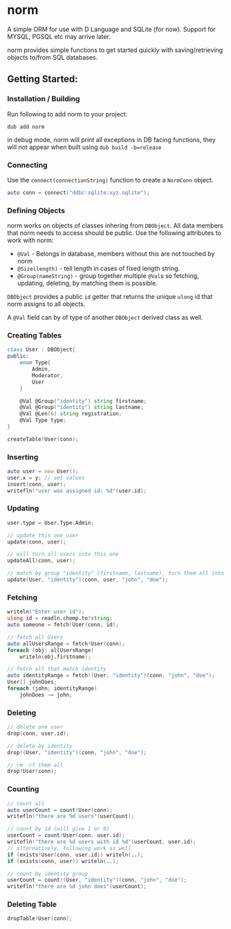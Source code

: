 # norm

A simple ORM for use with D Language and SQLite (for now). Support for MYSQL,
PGSQL etc may arrive later.

norm provides simple functions to get started quickly with saving/retrieving
objects to/from SQL databases.

## Getting Started:

### Installation / Building

Run following to add norm to your project:

```base
dub add norm
```

in debug mode, norm will print all exceptions in DB facing functions, they will
not appear when built using `dub build -b=release`

### Connecting

Use the `connect(connectionString)` function to create a `NormConn` object.

```D
auto conn = connect("ddbc:sqlite:xyz.sqlite");
```

### Defining Objects

norm works on objects of classes inhering from `DBObject`. All data members
that norm needs to access should be public. Use the following attributes to
work with norm:

* `@Val` - Belongs in database, members without this are not touched by norm
* `@Size(length)` - tell length in cases of fixed length string.
* `@Group(nameString)` - group together multiple `@Val`s so fetching, updating,
	deleting, by matching them is possible.

`DBObject` provides a public `id` getter that returns the unique `ulong` id
that norm assigns to all objects.

A `@Val` field can by of type of another `DBObject` derived class as well.

### Creating Tables

```D
class User : DBObject{
public:
	enum Type{
		Admin,
		Moderator,
		User
	}

	@Val @Group("identity") string firstname;
	@Val @Group("identity") string lastname;
	@Val @Len(6) string registration;
	@Val Type type;
}

createTable!User(conn);
```

### Inserting

```D
auto user = new User();
user.x = y; // set values
insert(conn, user);
writefln!"user was assigned id: %d"(user.id);
```

### Updating

```D
user.type = User.Type.Admin;

// update this one user
update(conn, user);

// will turn all users into this one
updateAll(conn, user);

// match by group "identity" (firstname, lastname), turn them all into this one
update(User, "identity")(conn, user, "john", "doe");
```

### Fetching

```D
writeln("Enter user id");
ulong id = readln.chomp.to!string;
auto someone = fetch!User(conn, id);

// fetch all Users
auto allUsersRange = fetch!User(conn);
foreach (obj; allUsersRange)
	writeln(obj.firstname);

// fetch all that match identity
auto identityRange = fetch!(User, "identity")(conn, "john", "doe");
User[] johnDoes;
foreach (john; identityRange)
	johnDoes ~= john;
```

### Deleting

```D
// delete one user
drop(conn, user.id);

// delete by identity
drop!(User, "identity")(conn, "john", "doe");

// rm -rf them all
drop!User(conn);
```

### Counting

```D
// count all
auto userCount = count!User(conn);
writefln!"there are %d users"(userCount);

// count by id (will give 1 or 0)
userCount = count!User(conn, user.id);
writefln!"there are %d users with id %d"(userCount, user.id);
// alternatively, following work as well
if (exists!User(conn, user.id)) writeln(..);
if (exists(conn, user)) writeln(..);

// count by identity group
userCount = count!(User, "identity")(conn, "john", "doe");
writefln!"there are %d john does"(userCount);
```

### Deleting Table

```D
dropTable!User(conn);
```
